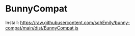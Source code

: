 # BunnyCompat

Install: https://raw.githubusercontent.com/sdhEmily/bunny-compat/main/dist/BunnyCompat.js
